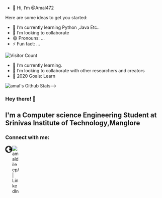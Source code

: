 - 👋 Hi, I’m @Amal472
<!---
Amal472/Amal472 is a ✨ special ✨ repository because its `README.md` (this file) appears on your GitHub profile.
You can click the Preview link to take a look at your changes.
--->
Here are some ideas to get you started:
  
- 🌱 I’m currently learning Python ,Java Etc..
- 👯 I’m looking to collaborate 
- 😄 Pronouns: ...
- ⚡ Fun fact: ...


![Visitor Count](https://profile-counter.glitch.me/amal472/count.svg)

- 🌱 I’m currently learning.
- 👯 I’m looking to collaborate with other researchers and creators
- 🥅 2020 Goals: Learn



<img align="left" alt="amal's Github Stats" src="https://github-readme-stats.vercel.app/api?username=amal472&show_icons=true&hide_border=true" />

-->
### Hey there! 👋


## I'm a Computer science Engineering Student at Srinivas Institute of Technology,Manglore

### Connect with me:

[<img align="left" alt="https://amal472.github.io/" width="22px" src="https://raw.githubusercontent.com/iconic/open-iconic/master/svg/globe.svg" />][website]
[<img align="left" alt="amaldileep/ | LinkedIn" width="22px" src="https://cdn.jsdelivr.net/npm/simple-icons@v3/icons/linkedin.svg" />][linkedin]

<br />

<!-- ### Languages and Tools:

<img align="left" alt="Python" width="26px" src="https://raw.githubusercontent.com/github/explore/80688e429a7d4ef2fca1e82350fe8e3517d3494d/topics/python/python.png" />
<img align="left" alt="C++" width="26px" src="https://raw.githubusercontent.com/github/explore/80688e429a7d4ef2fca1e82350fe8e3517d3494d/topics/cpp/cpp.png" />
<img align="left" alt="TF" width="26px" src="https://raw.githubusercontent.com/github/explore/80688e429a7d4ef2fca1e82350fe8e3517d3494d/topics/tensorflow/tensorflow.png" />
<img align="left" alt="Latex" width="26px" src="https://raw.githubusercontent.com/github/explore/80688e429a7d4ef2fca1e82350fe8e3517d3494d/topics/latex/latex.png" />
<img align="left" alt="Linux" width="26px" src="https://raw.githubusercontent.com/github/explore/80688e429a7d4ef2fca1e82350fe8e3517d3494d/topics/linux/linux.png" />
<img align="left" alt="Visual Studio Code" width="26px" src="https://raw.githubusercontent.com/github/explore/80688e429a7d4ef2fca1e82350fe8e3517d3494d/topics/visual-studio-code/visual-studio-code.png" />
<img align="left" alt="GitHub" width="26px" src="https://raw.githubusercontent.com/github/explore/78df643247d429f6cc873026c0622819ad797942/topics/github/github.png" />
<img align="left" alt="HTML5" width="26px" src="https://raw.githubusercontent.com/github/explore/80688e429a7d4ef2fca1e82350fe8e3517d3494d/topics/terminal/terminal.png" />
---
<br>
 -->

[website]:https://amal472.github.io/
[linkedin]: https://www.linkedin.com/in/amal-dileep-n/
